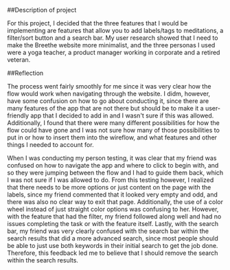 ##Description of project

For this project, I decided that the three features that I would be implementing are features that allow you to add labels/tags to meditations, a filter/sort button and a search bar. My user research showed that I need to make the Breethe website more minimalist, and the three personas I used were a yoga teacher, a product manager working in corporate and a retired veteran. 

##Reflection

The process went fairly smoothly for me since it was very clear how the flow would work when navigating through the website. I didm, however, have some confusion on how to go about conducting it, since there are many features of the app that are not there but should be to make it a user-friendly app that I decided to add in and I wasn't sure if this was allowed. Additionally, I found that there were many different possibilities for how the flow could have gone and I was not sure how many of those possibilities to put in or how to insert them into the wireflow, and what features and other things I needed to account for. 

When I was conducting my person testing, it was clear that my friend was confused on how to navigate the app and where to click to begin with, and so they were jumping between the flow and I had to guide them back, which I was not sure if I was allowed to do. From this testing however, I realized that there needs to be more options or just content on the page with the labels, since my friend commented that it looked very empty and odd, and there was also no clear way to exit that page. Additionally, the use of a color wheel instead of just straight color options was confusing to her. However, with the feature that had the filter, my friend followed along well and had no issues completing the task or with the feature itself. Lastly, with the search bar, my friend was very clearly confused with the search bar within the search results that did a more advanced search, since most people should be able to just use both keywords in their initial search to get the job done. Therefore, this feedback led me to believe that I should remove the search within the search results. 
